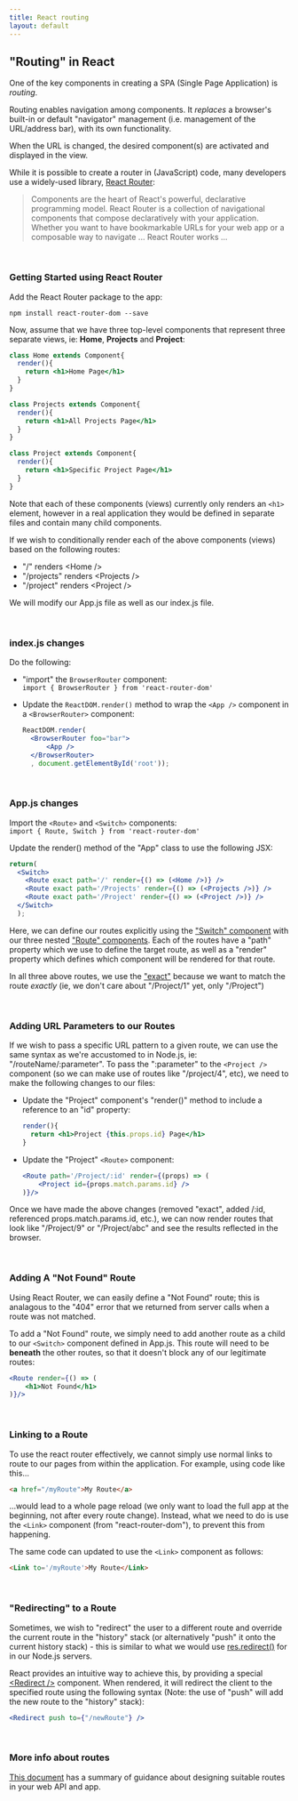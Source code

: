 ```yaml
---
title: React routing
layout: default
---
```


## "Routing" in React

One of the key components in creating a SPA (Single Page Application) is *routing*.

Routing enables navigation among components. It *replaces* a browser's built-in or default "navigator" management (i.e. management of the URL/address bar), with its own functionality.

When the URL is changed, the desired component(s) are activated and displayed in the view. 

While it is possible to create a router in (JavaScript) code, many developers use a widely-used library, [React Router](https://reacttraining.com/react-router/):

> Components are the heart of React's powerful, declarative programming model. React Router is a collection of navigational components that compose declaratively with your application. Whether you want to have bookmarkable URLs for your web app or a composable way to navigate ... React Router works ...

<br>

### Getting Started using React Router

Add the React Router package to the app:

```
npm install react-router-dom --save
```

Now, assume that we have three top-level components that represent three separate views, ie: **Home**, **Projects** and **Project**:

```jsx
class Home extends Component{
  render(){
    return <h1>Home Page</h1>
  }
}

class Projects extends Component{
  render(){
    return <h1>All Projects Page</h1>
  }
}

class Project extends Component{
  render(){
    return <h1>Specific Project Page</h1>
  }
}
```

Note that each of these components (views) currently only renders an `<h1>` element, however in a real application they would be defined in separate files and contain many child components.

If we wish to conditionally render each of the above components (views) based on the following routes:

* "/" renders &lt;Home /&gt;
* "/projects" renders &lt;Projects /&gt;
* "/project" renders &lt;Project /&gt;

We will modify our App.js file as well as our index.js file.

<br>

### index.js changes

Do the following: 

* "import" the `BrowserRouter` component:  
`import { BrowserRouter } from 'react-router-dom'` 

* Update the `ReactDOM.render()` method to wrap the `<App />` component in a `<BrowserRouter>` component:

  ```jsx
  ReactDOM.render(
    <BrowserRouter foo="bar">
        <App />
    </BrowserRouter>
    , document.getElementById('root'));
  ```

<br>

### App.js changes

Import the `<Route>` and `<Switch>` components:  
`import { Route, Switch } from 'react-router-dom'`

Update the render() method of the "App" class to use the following JSX:

```jsx
return(
  <Switch>
    <Route exact path='/' render={() => (<Home />)} />
    <Route exact path='/Projects' render={() => (<Projects />)} />
    <Route exact path='/Project' render={() => (<Project />)} />
  </Switch>
  );
```

Here, we can define our routes explicitly using the ["Switch" component](https://reacttraining.com/react-router/web/api/Switch) with our three nested ["Route" components](https://reacttraining.com/react-router/web/api/Route).  Each of the routes have a "path" property which we use to define the target route, as well as a "render" property which defines which component will be rendered for that route.  

In all three above routes, we use the ["exact"](https://reacttraining.com/react-router/web/api/Route/exact-bool) because we want to match the route *exactly* (ie, we don't care about "/Project/1" yet, only "/Project") 

<br>

### Adding URL Parameters to our Routes

If we wish to pass a specific URL pattern to a given route, we can use the same syntax as we're accustomed to in Node.js, ie: "/routeName/:parameter". To pass the ":parameter" to the `<Project />` component (so we can make use of routes like "/project/4", etc), we need to make the following changes to our files: 

* Update the "Project" component's "render()" method to include a reference to an "id" property:

  ```jsx
  render(){
    return <h1>Project {this.props.id} Page</h1>
  }
  ```

* Update the "Project" `<Route>` component:

  ```jsx
  <Route path='/Project/:id' render={(props) => (
      <Project id={props.match.params.id} />
  )}/>
  ```
  
Once we have made the above changes (removed "exact", added /:id, referenced props.match.params.id, etc.), we can now render routes that look like "/Project/9" or "/Project/abc" and see the results reflected in the browser.

<br>

### Adding A "Not Found" Route

Using React Router, we can easily define a "Not Found" route; this is analagous to the "404" error that we returned from server calls when a route was not matched.

To add a "Not Found" route, we simply need to add another route as a child to our `<Switch>` component defined in App.js.  This route will need to be **beneath** the other routes, so that it doesn't block any of our legitimate routes:

```jsx
<Route render={() => (
    <h1>Not Found</h1>
)}/>
```

<br>

### Linking to a Route

To use the react router effectively, we cannot simply use normal links to route to our pages from within the application. For example, using code like this...

```html
<a href="/myRoute">My Route</a>
```
...would lead to a whole page reload (we only want to load the full app at the beginning, not after every route change).  Instead, what we need to do is use the `<Link>` component (from "react-router-dom"), to prevent this from happening.  

The same code can updated to use the `<Link>` component as follows:

```html
<Link to='/myRoute'>My Route</Link>
```

<br>

### "Redirecting" to a Route

Sometimes, we wish to "redirect" the user to a different route and override the current route in the "history" stack (or alternatively "push" it onto the current history stack) - this is similar to what we would use [res.redirect()](http://expressjs.com/en/4x/api.html#res.redirect) for in our Node.js servers.

React provides an intuitive way to achieve this, by providing a special [&lt;Redirect /&gt;](https://reacttraining.com/react-router/web/api/Redirect) component.  When rendered, it will redirect the client to the specified route using the following syntax (Note: the use of "push" will add the new route to the "history" stack):

```jsx
<Redirect push to={"/newRoute"} />
```

<br>

### More info about routes

[This document](web-api-route-design) has a summary of guidance about designing suitable routes in your web API and app. 

<br>
